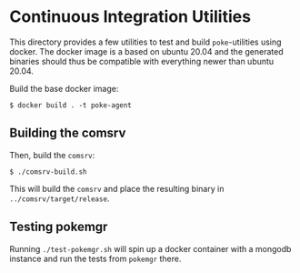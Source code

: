# Continuous Integration Utilities

This directory provides a few utilities to test and build `poke`-utilities using docker.
The docker image is a based on ubuntu 20.04 and the generated binaries should thus be compatible with everything
newer than ubuntu 20.04.

Build the base docker image:

```shell
$ docker build . -t poke-agent
```

## Building the comsrv

Then, build the `comsrv`:

```shell
$ ./comsrv-build.sh
```

This will build the `comsrv` and place the resulting binary in `../comsrv/target/release`.


## Testing pokemgr

Running `./test-pokemgr.sh` will spin up a docker container with a mongodb instance and run the tests
from `pokemgr` there.
